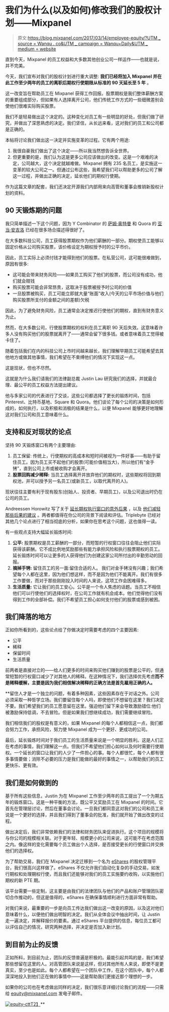 # 我们为什么(以及如何)修改我们的股权计划——Mixpanel

> 原文:[https://blog.mixpanel.com/2017/03/14/employee-equity/?UTM _ source = Wanqu . co&UTM _ campaign = Wanqu+Daily&UTM _ medium = website](https://blog.mixpanel.com/2017/03/14/employee-equity/?utm_source=wanqu.co&utm_campaign=Wanqu+Daily&utm_medium=website)

直到今天，Mixpanel 的员工权益和大多数其他创业公司一样运作——也就是说，并不完美。

今天，我们宣布对我们的股权计划进行重大调整: **我们已经将加入 Mixpanel 并在此工作至少两年的员工的离职后期权行使期限从标准的 90 天延长至 5 年** 。

这一改变旨在帮助员工在 Mixpanel 获得工作回报。股票期权是我们整体薪酬方案的重要组成部分，但如果有人选择离开公司，他们传统工作方式的一些细微差别会使他们很难实际购买股票。

我们不是轻易做出这个决定的。这种变化对员工有一些明显的好处，但我们做了研究，并做出了深思熟虑的决定。我们坚信，从长远来看，这对我们的员工和公司都是正确的。

本帖将讨论我们做出这一决定并实施变革的过程。它有两个用途:

1.  我很自豪我们做出了这个决定——所以我当然想告诉全世界。
2.  但更重要的是，我们认为这是更多公司应该做出的改变。这是一个艰难的决定，公司越大，这个决定就越难做。Mixpanel 拥有 235 名员工，是实施这一变革的较大公司之一。但通过公布这些，我希望我们可以帮助更多的公司了解这一过程，并做出正确的决定，延长他们的期权行使期。

作为这篇文章的配套，我们还决定开源我们内部用来向高管和董事会推销新股权计划的资料。

## 90 天锻炼期的问题

我只简单描述一下这个问题，因为 Y Combinator 的 [萨姆·奥特曼](http://blog.samaltman.com/employee-equity) 和 Quora 的 [亚当·安吉洛](https://dangelo.quora.com/10-Year-Exercise-Periods-Make-Sense) 已经在很多场合描述得很好了。

在大多数科技公司，员工获得股票期权作为他们薪酬的一部分。期权使员工能够以固定价格从公司购买股票，该价格设定为期权授予时的公平市价。

因此，员工实际上必须付钱才能得到他们的股票。在私营公司，这可能很难做到，原因有很多:

*   这可能会带来财务风险——如果员工购买了他们的股票，而公司没有成功，他们就会赔钱
*   购买股票可能会非常昂贵，这取决于股票被授予时公司的价值
*   一旦股票被购买，员工可能立即就大量“账面”收入(今天的公平市场价值与他们购买股票所支付的金额之间的差额)欠税

因此，为了避免财务风险，员工通常会决定推迟行使他们的期权，直到有财务意义为止。

然而，在大多数公司，行使股票期权的权利在员工离职 90 天后失效。这意味着许多人没有购买他们的股票就离开了——通常会留下很多钱。或者意味着员工觉得被卡住了。

随着包括我们在内的科技公司上市时间越来越长，我们理解早期员工可能希望去其他地方或做其他事情，我们希望在不束缚他们的情况下实现这一点。

这是现状，但也不尽然。

这就是为什么我们请我们的法律副总裁 Justin Lau 研究我们的选择，并就最合理、最公平的员工权益方法提出建议。

他与多家公司的代表进行了交谈，这些公司都选择了更长的锻炼时间，包括 Pinterest、比特币基地、Square 和 Quora。他们谈论了每个公司的决策是如何形成的，如何执行，以及积极和消极的结果是什么，以便 Mixpanel 能够更好地理解这对我们公司和员工意味着什么。

## 支持和反对现状的论点

坚持 90 天锻炼窗口有两个主要理由:

1.  员工保留: 传统上，行使期权的高成本和短时间被视为一件好事——有助于留住员工。因为员工买不起他们的股票(可能价值相当大)，所以他们有“金手铐”，直到公司上市或被收购才会离开。
2.  **股票回购减少稀释:** 当员工选择离开并放弃他们的期权时，这些期权将回到期权池，并可以授予另一名员工(或新员工，以取代离开的人)。

现状往往主要有利于现有股东(创始人、投资者、早期员工)，以及公司退出时仍在公司的员工。

Andreessen Horowitz 写了关于 [延长期权执行窗口的意外后果](http://a16z.com/2016/06/23/options-timing/) ，以及 [他们减轻那些后果的建议](http://a16z.com/2016/07/26/options-plan/) 。两者都值得在你公司的背景下阅读和评估。Triplebyte 已经对其他几个论点进行了相当彻底的分析，如果你在思考这个问题，这也值得一读。

有一些观点支持大幅延长锻炼时间:

1.  **公平:** 股票期权是员工薪酬的一部分，而短暂的行权窗口往往会阻止他们实际获得该薪酬。它不成比例地奖励那些有能力承担风险和执行股票期权的员工。延长锻炼时间可以让更多的人获得他们为创建这家公司所付出的辛勤劳动的回报。
2.  **摘掉手铐:** 留住员工的另一面:留住合适的人。 我们对金手铐没有兴趣；我们希望每个人都在这里，因为他们想这样，而不是因为他们不能离开。我们有很多工作要做，而对于那些刚刚投入时间的人来说，这项工作会困难得多。
3.  **生活质量:** 它让我们的员工安心。公平是一个令人焦虑的话题。当员工不相信他们可以行使他们的选择权时，在公司工作就有机会成本。他们觉得他们没有得到工作的全部补偿。我们不希望员工担心如何支付他们的股票或感到被困。

## 我们降落的地方

正如你所看到的，这些论点给了你做决定时需要考虑的四个主要因素:

*   公平
*   稀释
*   保留时间
*   生活质量

前两者是直接对立的——给人们更多的时间来购买他们赚到的股票是公平的，但通常短暂的行权窗口减少了对其他人的稀释。在这种情况下，我们选择优先考虑**而不是稀释缓解，主要是因为我们相信解决稀释的正确方法是首先雇用正确的人。**

 **留住人才是一个独立的问题，有着多种因素，这些因素存在于对话之外。公司必须采取一种哲学立场。我们要留住每个人吗，即使他们不想留在这里？我们决定不要。我们希望我们的员工愿意留在这里。强迫他们留下来会导致激励错位:他们被激励保持低调，不去冒险。但是如果我们想继续成功，我们需要继续冒险。

我们相信我们的股权是有意义的，如果 Mixpanel 的每个人都相信这一点，我们都会努力工作，承担风险，努力使 Mixpanel 成为一个更好、更成功的公司。

最后，延长锻炼时间对于我们员工的生活质量来说是一个明显的胜利。这是人们正在考虑的事情，我们理解这一点。但我们不希望他们担心如何以及何时需要行使期权。一个延长的窗口让我们的人少了一件担心的事。每个人都很忙，每个人都有很多事情要做；消除不必要的压力是我们能做的最好的事情之一，以帮助我们的员工更快乐、更有效。

## 我们是如何做到的

基于所有这些信息，Justin 为在 Mixpanel 工作至少两年的员工提出了一个为期五年的锻炼窗口。这是一种平衡的方法，既公平又奖励员工在 Mixpanel 的时间。它首先在管理层讨论，然后在董事会讨论。一旦我们都同意这对我们的公司和员工来说是一个更好的选择，并且我们得到了董事会的批准，我们就开始了做出改变的过程。

做出决定后，我们非常依赖我们的法律和财务团队来促进执行。这个项目的规模将与你公司的规模相关联。对于更年轻、规模更小的公司来说，这可能不在考虑范围之内。像这样的变化需要每个员工做出个人选择，是否接受更长的行使窗口并交换他们的选择权。

为了帮助交易，我们在 Mixpanel 决定迁移到一个名为 [eShares](https://esharesinc.com/) 的股权管理平台，我们很高兴这样做了。eShares 不仅允许我们自动化复杂的手动交易，如发行期权和处理期权行使，而且我们还能够对我们的员工实施要约收购，以实施他们期权的新 PTE 期。

该平台需要一些定制，这主要是由我们的法律团队与他们的产品和账户管理团队密切合作推动的，但这是值得的，eShares 在确保事情顺利进行方面非常有帮助。

对我们来说，最重要的一步是向员工传达我们做出这一改变的原因，以及这对他们意味着什么，以便他们做出明智的决定。我们从全体会议中抽出时间，让 Justin 走一遍决定，并解释报价的要素。通过 eShares 平台提供的信息，每位员工都可以评估自己的情况，研究两种选择，并决定是否加入新计划。

## 到目前为止的反馈

正如所料，到目前为止，团队的反馈普遍是积极的。最能引起共鸣的是，我们希望那些想留在这里的人。对高管团队来说是这样，但对其他所有人来说，即使不是更真实，至少也是如此。每个人都希望在一个团队中工作，在这个团队中，每个人都深深地投入到他们正在做的事情中——这是帮助我们更接近那个理想的一步。

如果你的公司也在考虑做出同样的决定，我们很乐意详细讨论我们的流程——只需给 equity@mixpanel.com 发电子邮件。

[![equity-ctt](../Images/82df64e2723d64012be6c89cba9396cd.png)T2】](https://twitter.com/intent/tweet?text=Why%20(and%20how)%20we%20revamped%20our%20employee%20equity%20-%20%40mixpanel%20https%3A%2F%2Fblog.mixpanel.com%2F2017%2F03%2F14%2Femployee-equity%2F%3Futm_campaign%3Dequity%26utm_source%3Dtwitter%26utm_medium%3Dsocial%26utm_content%3D031417%20pic.twitter.com%2FFUjvNIPFx3)**